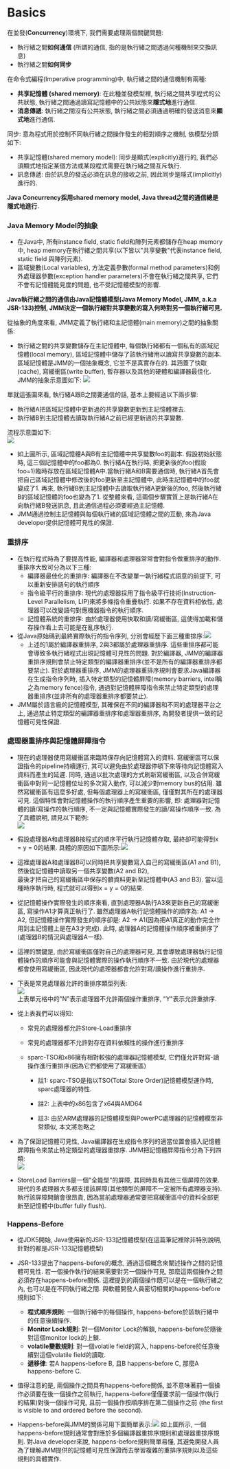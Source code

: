 # Basics

在並發\(**Concurrency**\)環境下, 我們需要處理兩個關鍵問題:

* 執行緒之間**如何通信** \(所謂的通信, 指的是執行緒之間透過何種機制來交換訊息\)
* 執行緒之間**如何同步**

在命令式編程\(Imperative programming\)中, 執行緒之間的通信機制有兩種:

* **共享記憶體 \(shared memory\)**: 在此種並發模型裡, 執行緒之間共享程式的公共狀態, 執行緒之間通過讀寫記憶體中的公共狀態來**隱式地**進行通信.
* **消息傳遞**: 執行緒之間沒有公共狀態, 執行緒之間必須通過明確的發送消息來**顯式地**進行通信.

同步: 意為程式用於控制不同執行緒之間操作發生的相對順序之機制, 依模型分類如下:

* 共享記憶體\(shared memory model\): 同步是顯式\(explicitly\)進行的, 我們必須顯式地指定某個方法或某段程式需要在執行緒之間互斥執行.
* 訊息傳遞: 由於訊息的發送必須在訊息的接收之前, 因此同步是隱式\(implicitly\)進行的.

**Java Concurrency採用shared memory model, Java thread之間的通信總是隱式地進行.**

### Java Memory Model的抽象

* 在Java中, 所有instance field, static field和陣列元素都儲存在heap memory中, heap memory在執行緒之間共享\(以下皆以"共享變數"代表instance field, static field 與陣列元素\).
* 區域變數\(Local variables\), 方法定義參數\(formal method parameters\)和例外處理器參數\(exception handler parameters\)不會在執行緒之間共享, 它們不會有記憶體能見度的問題, 也不受記憶體模型的影響.

**Java執行緒之間的通信由Java記憶體模型\(Java Memory Model, JMM, a.k.a JSR-133\)控制, JMM決定一個執行緒對共享變數的寫入何時對另一個執行緒可見.**

從抽象的角度來看, JMM定義了執行緒和主記憶體\(main memory\)之間的抽象關係:

* 執行緒之間的共享變數儲存在主記憶體中, 每個執行緒都有一個私有的區域記憶體\(local memory\), 區域記憶體中儲存了該執行緒用以讀寫共享變數的副本.區域記憶體是JMM的一個抽象概念, 它並不是真實存在的. 其涵蓋了快取\(cache\), 寫緩衝區\(write buffer\), 暫存器以及其他的硬體和編譯器最佳化. JMM的抽象示意圖如下: ![](/assets/jmm-01.png)

單就這張圖來看, 執行緒A跟B之間要通信的話, 基本上要經過以下兩步驟:

* 執行緒A把區域記憶體中更新過的共享變數更新到主記憶體裡去.
* 執行緒B到主記憶體去讀取執行緒A之前已經更新過的共享變數.

流程示意圖如下:  
![](/assets/jmm-02.png)

* 如上圖所示, 區域記憶體A與B有主記憶體中共享變數foo的副本. 假設初始狀態時, 這三個記憶體中的foo都為0. 執行緒A在執行時, 把更新後的foo\(假設foo=1\)臨時存放在區域記憶體A中.當執行緒A和B需要通信時, 執行緒A首先會把自己區域記憶體中修改後的foo更新至主記憶體中, 此時主記憶體中的foo就變成了1. 再來, 執行緒B到主記憶體中去讀取執行緒A更新後的foo, 然後執行緒B的區域記憶體的foo也變為了1. 從整體來看, 這兩個步驟實質上是執行緒A在向執行緒B發送訊息, 且此通信過程必須要經過主記憶體.
* JMM通過控制主記憶體與每個執行緒的區域記憶體之間的互動, 來為Java developer提供記憶體可見性的保證.

### 重排序

* 在執行程式時為了要提高性能, 編譯器和處理器常常會對指令做重排序的動作. 重排序大致可分為以下三種:
  * 編譯器最佳化的重排序: 編譯器在不改變單一執行緒程式語意的前提下, 可以重新安排語句的執行順序
  * 指令級平行的重排序: 現代的處理器採用了指令級平行技術\(Instruction-Level Parallelism, LIP\)來將多條指令重疊執行. 如果不存在資料相依性, 處理器可以改變語句對應機器指令的執行順序.
  * 記憶體系統的重排序: 由於處理器使用快取和讀/寫緩衝區, 這使得加載和儲存操作看上去可能是在亂序執行.
* 從Java原始碼到最終實際執行的指令序列, 分別會經歷下面三種重排序:![](/assets/jmm-03.png)
  * 上述的1屬於編譯器重排序, 2與3都屬於處理器重排序. 這些重排序都可能會導致多執行緒程式出現記憶體可見性的問題. 對於編譯器, JMM的編譯器重排序規則會禁止特定類型的編譯器重排序\(並不是所有的編譯器重排序都要禁止\). 對於處理器重排序, JMM的處理器重排序規則會要求Java編譯器在生成指令序列時, 插入特定類型的記憶體屏障\(memory barriers, intel稱之為memory fence\)指令, 通過對記憶體屏障指令來禁止特定類型的處理器重排序\(並非所有的處理器重排序都要禁止\).
* JMM屬於語言級的記憶體模型, 其確保在不同的編譯器和不同的處理器平台之上, 通過禁止特定類型的編譯器重排序和處理器重排序, 為開發者提供一致的記憶體可見性保證.

### 處理器重排序與記憶體屏障指令

* 現在的處理器使用寫緩衝區來臨時保存向記憶體寫入的資料. 寫緩衝區可以保證指令的pipeline持續運行, 其可以避免由於處理器停頓下來等待向記憶體寫入資料而產生的延遲. 同時, 通過以批次處理的方式刷新寫緩衝區, 以及合併寫緩衝區中對同一記憶體位址的多次寫入動作, 可以減少對memory bus的佔用. 雖然寫緩衝區有這麼多好處, 但每個處理器上的寫緩衝區, 僅僅對其所在的處理器可見. 這個特性會對記憶體操作的執行順序產生重要的影響, 即: 處理器對記憶體的讀/寫操作的執行順序, 不一定與記憶體實際發生的讀/寫操作順序一致. 為了具體說明, 請見以下範例:  
  ![](/assets/jmm-04.png)

* 假設處理器A和處理器B按程式的順序平行執行記憶體存取, 最終卻可能得到x = y = 0的結果. 具體的原因如下圖所示:![](/assets/jmm-05.png)

* 這裡處理器A和處理器B可以同時把共享變數寫入自己的寫緩衝區\(A1 and B1\), 然後從記憶體中讀取另一個共享變數\(A2 and B2\),  
  最後才把自己的寫緩衝區中保存的髒資料更新至記憶體中\(A3 and B3\). 當以這種時序執行時, 程式就可以得到x = y = 0的結果.

* 從記憶體操作實際發生的順序來看, 直到處理器A執行A3來更新自己的寫緩衝區, 寫操作A1才算真正執行了. 雖然處理器A執行記憶體操作的順序為: A1 -&gt; A2, 但記憶體操作實際發生的順序卻是: A2 -&gt; A1\(因為把A1真正的動作完全作用到主記憶體上是在A3才完成\). 此時, 處理器A的記憶體操作順序被重排序了\(處理器B的情況與處理器A一樣\).

* 這裡的關鍵是, 由於寫緩衝區僅對自己的處理器可見, 其會導致處理器執行記憶體操作的順序可能會與記憶體實際的操作執行順序不一致. 由於現代的處理器都會使用寫緩衝區, 因此現代的處理器都會允許對寫/讀操作進行重排序.

* 下表是常見處理器允許的重排序類型列表:  
  ![](/assets/jmm-06.png)  
  上表單元格中的"N"表示處理器不允許兩個操作重排序, "Y"表示允許重排序.

* 從上表我們可以得知:

  * 常見的處理器都允許Store-Load重排序

  * 常見的處理器都不允許對存在資料依賴性的操作進行重排序

  * sparc-TSO和x86擁有相對較強的處理器記憶體模型, 它們僅允許對寫-讀操作進行重排序\(因為它們都使用了寫緩衝區\)

    * 註1: sparc-TSO是指以TSO\(Total Store Order\)記憶體模型運作時, sparc處理器的特性.

    * 註2: 上表中的x86包含了x64與AMD64

    * 註3: 由於ARM處理器的記憶體模型與PowerPC處理器的記憶體模型非常類似, 本文將忽略之

* 為了保證記憶體可見性, Java編譯器在生成指令序列的適當位置會插入記憶體屏障指令來禁止特定類型的處理器重排序. JMM把記憶體屏障指令分為下列四類:  
  ![](/assets/jmm-07.png)

* StoreLoad Barriers是一個"全能型"的屏障, 其同時具有其他三個屏障的效果. 現代的多處理器大多都支援該屏障\(其他類型的屏障不一定被所有處理器支持\). 執行該屏障開銷會很昂貴, 因為當前處理器通常要把寫緩衝區中的資料全部更新至記憶體中\(buffer fully flush\).

### Happens-Before

* 從JDK5開始, Java使用新的JSR-133記憶體模型\(在這篇筆記裡除非特別說明, 針對的都是JSR-133記憶體模型\)
* JSR-133提出了happens-before的概念, 通過這個概念來闡述操作之間的記憶體可見性. 若一個操作執行的結果需要對另一個操作可見, 那麼這兩個操作之間必須存在happens-before關係. 這裡提到的兩個操作既可以是在一個執行緒之內, 也可以是在不同執行緒之間. 與軟體開發人員密切相關的happens-before規則如下:
  * **程式順序規則**: 一個執行緒中的每個操作, happens-before於該執行緒中的任意後續操作.
  * **Monitor Lock規則**: 對一個Monitor Lock的解鎖, happens-before於隨後對這個monitor lock的上鎖.
  * **volatile變數規則**: 對一個volatile field的寫入, happens-before於任意後續對這個volatile field的讀取.
  * **遞移律**: 若A happens-before B, 且B happens-before C, 那麼A happens-before C.



* 值得注意的是, 兩個操作之間具有happens-before關係, 並不意味著前一個操作必須要在後一個操作之前執行, happens-before僅僅要求前一個操作\(執行的結果\)對後一個操作可見, 且前一個操作按順序排在第二個操作之前 \(the first is visible to and ordered before the second\).
* Happens-before與JMM的關係可用下圖簡單表示:![](/assets/jmm-08.png)
  如上圖所示, 一個happens-before規則通常會對應於多個編譯器重排序規則和處理器重排序規則. 對Java developer來說, happens-before規則簡單易懂, 其避免開發人員為了理解JMM提供的記憶體可見性保證而去學習複雜的重排序規則以及這些規則的具體實作.



